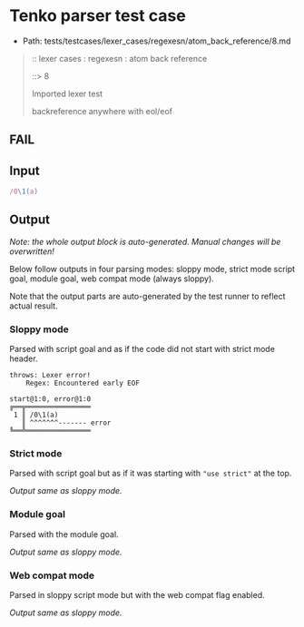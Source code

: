 # Tenko parser test case

- Path: tests/testcases/lexer_cases/regexesn/atom_back_reference/8.md

> :: lexer cases : regexesn : atom back reference
>
> ::> 8
>
> Imported lexer test
>
> backreference anywhere with eol/eof

## FAIL

## Input

`````js
/0\1(a)
`````

## Output

_Note: the whole output block is auto-generated. Manual changes will be overwritten!_

Below follow outputs in four parsing modes: sloppy mode, strict mode script goal, module goal, web compat mode (always sloppy).

Note that the output parts are auto-generated by the test runner to reflect actual result.

### Sloppy mode

Parsed with script goal and as if the code did not start with strict mode header.

`````
throws: Lexer error!
    Regex: Encountered early EOF

start@1:0, error@1:0
╔══╦════════════════
 1 ║ /0\1(a)
   ║ ^^^^^^^------- error
╚══╩════════════════

`````

### Strict mode

Parsed with script goal but as if it was starting with `"use strict"` at the top.

_Output same as sloppy mode._

### Module goal

Parsed with the module goal.

_Output same as sloppy mode._

### Web compat mode

Parsed in sloppy script mode but with the web compat flag enabled.

_Output same as sloppy mode._
